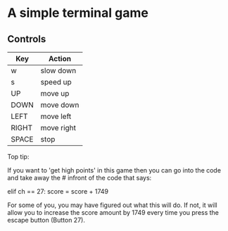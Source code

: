 # A simple terminal game

## Controls

| Key   | Action     |
| ----- | ---------- |
| w     | slow down  |
| s     | speed up   |
| UP    | move up    |
| DOWN  | move down  |
| LEFT  | move left  |
| RIGHT | move right |
| SPACE | stop       |



Top tip:

If you want to 'get high points' in this game then you can go into the code and take away the # infront of the code that says:

elif ch == 27:
    score = score + 1749

For some of you, you may have figured out what this will do.
If not, it will allow you to increase the score amount by 1749 every time you press the escape button (Button 27).
